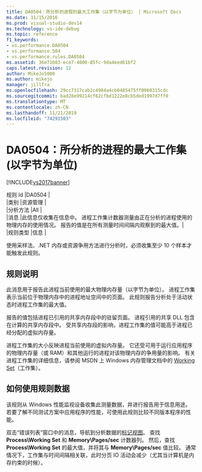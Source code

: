 ```yaml
---
title: DA0504：所分析的进程的最大工作集（以字节为单位） | Microsoft Docs
ms.date: 11/15/2016
ms.prod: visual-studio-dev14
ms.technology: vs-ide-debug
ms.topic: reference
f1_keywords:
- vs.performance.DA0504
- vs.performance.504
- vs.performance.rules.DA0504
ms.assetid: 36e71603-ece7-4000-85fc-9da4eed61bf2
caps.latest.revision: 12
author: MikeJo5000
ms.author: mikejo
manager: jillfra
ms.openlocfilehash: 29cc7317cab2c4984a4cb0485475ff0960315cdc
ms.sourcegitcommit: bad28e99214cf62cfbd1222e8cb5ded1997d7ff0
ms.translationtype: MT
ms.contentlocale: zh-CN
ms.lasthandoff: 11/21/2019
ms.locfileid: "74291503"
---
```

# <a name="da0504-maximum-working-set-in-bytes-for-the-process-being-profiled"></a>DA0504：所分析的进程的最大工作集(以字节为单位)
[!INCLUDE[vs2017banner](../includes/vs2017banner.md)]

规则 Id |DA0504 |  
|类别 |资源管理 |  
|分析方法 |All |  
|消息 |此信息仅收集在信息中。 进程工作集计数器测量由正在分析的进程使用的物理内存的使用情况。 报告的值是在所有测量时间间隔内观察到的最大值。|  
|规则类型 |信息 |  
  
 使用采样法、.NET 内存或资源争用方法进行分析时，必须收集至少 10 个样本才能触发此规则。  
  
## <a name="rule-description"></a>规则说明  
 此消息用于报告此进程当前使用的最大物理内存量（以字节为单位）。 进程工作集表示当前位于物理内存中的进程地址空间中的页面。 此规则报告分析处于活动状态时进程工作集的最大值。  
  
 报告的值包括进程已引用的共享内存段中的驻留页面。 进程引用的共享 DLL 包含在计算的共享内存段中。 受共享内存段的影响，进程工作集的值可能高于进程已经分配的虚拟内存量。  
  
 进程工作集的大小反映进程当前使用的虚拟内存量。 它还受可用于运行应用程序的物理内存量（或 RAM）和其他运行的进程对该物理内存的争用量的影响。 有关进程工作集的详细信息，请参阅 MSDN 上 Windows 内存管理文档中的 [Working Set](https://go.microsoft.com/fwlink/?LinkId=177830)（工作集）。  
  
## <a name="how-to-use-rule-data"></a>如何使用规则数据  
 该规则从 Windows 性能监视设备收集此测量数据，并进行报告用于信息用途。 若要了解不同测试方案中应用程序的性能，可使用此规则比较不同版本程序的性能。  
  
 双击“错误列表”窗口中的消息，导航到分析数据的[标记视图](../profiling/marks-view.md)。 查找 **Process\Working Set** 和 **Memory\Pages/sec** 计数器列。 然后，查找 **Process\Working Set** 的最大值，并将其与 **Memory\Pages/sec** 值比较。 通常情况下，工作集与时间间隔相关联，此时分页 IO 活动会减少（尤其当计算机是内存约束的时候）。
